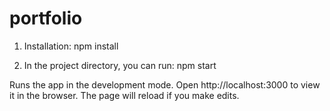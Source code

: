# portfolio


1.  Installation: npm install

2.  In the project directory, you can run: npm start

   Runs the app in the development mode.
Open http://localhost:3000 to view it in the browser. The page will reload if you make edits.
